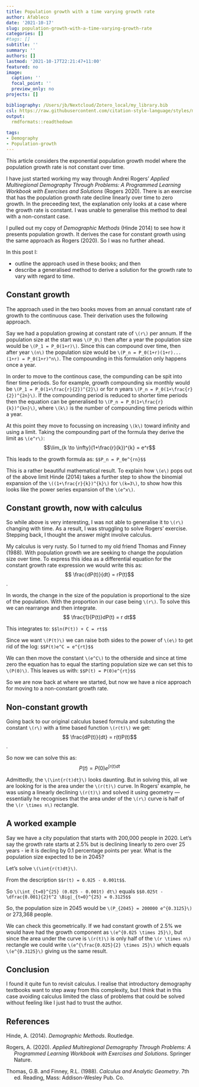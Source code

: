 ```yaml
---
title: Population growth with a time varying growth rate
author: Afableco
date: '2021-10-17'
slug: population-growth-with-a-time-varying-growth-rate
categories: []
#tags: []
subtitle: ''
summary: ''
authors: []
lastmod: '2021-10-17T22:21:47+11:00'
featured: no
image:
  caption: ''
  focal_point: ''
  preview_only: no
projects: []

bibliography: /Users/jb/Nextcloud/Zotero_local/my_library.bib
csl: https://raw.githubusercontent.com/citation-style-language/styles/master/demographic-research.csl
output:
  rmdformats::readthedown
  
tags:
- Demography
- Population-growth
---
```


This article considers the exponential population growth model where the population growth rate is not constant over time.

I have just started working my way through Andrei Rogers’ *Applied Multiregional Demography Through Problems: A Programmed Learning Workbook with Exercises and Solutions* (Rogers 2020). There is an exercise that has the population growth rate decline linearly over time to zero growth. In the preceeding text, the explanation only looks at a case where the growth rate is constant. I was unable to generalise this method to deal with a non-constant case.

I pulled out my copy of *Demographic Methods* (Hinde 2014) to see how it presents population growth. It derives the case for constant growth using the same approach as Rogers (2020). So I was no further ahead.

In this post I:

-   outline the approach used in these books; and then
-   describe a generalised method to derive a solution for the growth rate to vary with regard to time.

## Constant growth

The approach used in the two books moves from an annual constant rate of growth to the continuous case. Their derivation uses the following approach.

Say we had a population growing at constant rate of `\(r\)` per annum. If the population size at the start was `\(P_0\)` then after a year the population size would be `\(P_1 = P_0(1+r)\)`. Since this can compound over time, then after year `\(n\)` the population size would be `\(P_n = P_0(1+r)(1+r)...(1+r) = P_0(1+r)^n\)`. The compounding in this formulation only happens once a year.

In order to move to the continous case, the compunding can be spit into finer time periods. So for example, growth compounding six monthly would be `\(P_1 = P_0(1+\frac{r}{2})^{2}\)` or for n years `\(P_n = P_0(1+\frac{r}{2})^{2n}\)`. If the compounding period is reduced to shorter time periods then the equation can be generalised to `\(P_n = P_0(1+\frac{r}{k})^{kn}\)`, where `\(k\)` is the number of compounding time periods within a year.

At this point they move to focussing on increasing `\(k\)` toward infinity and using a limit. Taking the compounding part of the formula they derive the limit as `\(e^r\)`:$$\lim_{k \to \infty}(1+\frac{r}{k})^{k} = e^r$$

This leads to the growth formula as: `$$P_n = P_0e^{rn}$$`

This is a rather beautiful mathematical result. To explain how `\(e\)` pops out of the above limit Hinde (2014) takes a further step to show the binomial expansion of the `\((1+\frac{r}{k})^{k}\)` for `\(k=3\)`, to show how this looks like the power series expansion of the `\(e^x\)`.

## Constant growth, now with calculus

So while above is very interesting, I was not able to generalise it to `\(r\)` changing with time. As a result, I was struggling to solve Rogers’ exercise. Stepping back, I thought the answer might involve calculus.

My calculus is very rusty. So I turned to my old friend Thomas and Finney (1988). With population growth we are seeking to change the population size over time. To express this idea as a differential equation for the constant growth rate expression we would write this as: $$ \frac{dP(t)}{dt} = rP(t)$$.

In words, the change in the size of the population is proportional to the size of the population. With the proportion in our case being `\(r\)`. To solve this we can rearrange and then integrate. $$ \frac{1}{P(t)}dP(t) = r dt$$

This integrates to: `$$ln(P(t)) + C = rt$$`

Since we want `\(P(t)\)` we can raise both sides to the power of `\(e\)` to get rid of the log: `$$P(t)e^C = e^{rt}$$`

We can then move the constant `\(e^C\)` to the otherside and since at time zero the equation has to equal the starting population size we can set this to `\(P(0)\)`. This leaves us with: `$$P(t) = P(0)e^{rt}$$`

So we are now back at where we started, but now we have a nice approach for moving to a non-constant growth rate.

## Non-constant growth

Going back to our original calculus based formula and substuting the constant `\(r\)` with a time based function `\(r(t)\)` we get:
$$ \frac{dP(t)}{dt} = r(t)P(t)$$.

So now we can solve this as:$$P(t) = P(0)e^{\int{r(t)dt}}$$

Admittedly, the `\(\int{r(t)dt}\)` looks daunting. But in solving this, all we are looking for is the area under the `\(r(t)\)` curve. In Rogers’ example, he was using a linearly declining `\(r(t)\)` and solved it using geometry — essentially he recognises that the area under of the `\(r\)` curve is half of the `\(r \times n\)` rectangle.

## A worked example

Say we have a city population that starts with 200,000 people in 2020. Let’s say the growth rate starts at 2.5% but is declining linearly to zero over 25 years - ie it is decling by 0.1 percentage points per year. What is the population size expected to be in 2045?

Let’s solve `\(\int{r(t)dt}\)`.

From the description `$$r(t) = 0.025 - 0.001t$$`.

So `\(\int_{t=0}^{25} (0.025 - 0.001t) dt\)` equals `$$0.025t - \dfrac{0.001}{2}t^2 \Big|_{t=0}^{25} = 0.3125$$`

So, the population size in 2045 would be `\(P_{2045} = 200000 e^{0.3125}\)` or 273,368 people.

We can check this geometrically. If we had constant growth of 2.5% we would have had the growth component as `\(e^{0.025 \times 25}\)`, but since the area under the curve is `\(r(t)\)` is only half of the `\(r \times n\)` rectangle we could write `\(e^{\frac{0.025}{2} \times 25}\)` which equals `\(e^{0.3125}\)` giving us the same result.

## Conclusion

I found it quite fun to revisit calculus. I realise that introductory demography textbooks want to step away from this complexity, but I think that in this case avoiding calculus limited the class of problems that could be solved without feeling like I just had to trust the author.

## References

<div id="refs" class="references csl-bib-body hanging-indent">

<div id="ref-hinde2014" class="csl-entry">

Hinde, A. (2014). *Demographic Methods*. Routledge.

</div>

<div id="ref-rogers2020" class="csl-entry">

Rogers, A. (2020). *Applied Multiregional Demography Through Problems: A Programmed Learning Workbook with Exercises and Solutions*. Springer Nature.

</div>

<div id="ref-thomas1988" class="csl-entry">

Thomas, G.B. and Finney, R.L. (1988). *Calculus and Analytic Geometry*. 7th ed. Reading, Mass: Addison-Wesley Pub. Co.

</div>

</div>
